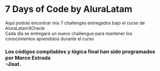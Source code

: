 <h1>
    7 Days of Code by AluraLatam
</h1>

<p>
    Aquí podrás encontrar mis 7 challenges entregados bajo el curso de AluraLatamXOracle <br>
    Cada día se entregará un nuevo challengue para mantener los conocimientos aprendidos durante el curso
</p>

<h3>
    Los códigos compilables y lógica final han sido programados por Marco Estrada <br>
    -Jisat.
</h3>